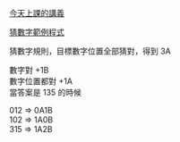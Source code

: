 
[今天上課的講義](https://drive.google.com/file/d/1lF5SWrD5Wl5OFyBFkMy-1S3Y8rOdGmNP/view)

[猜數字範例程式](https://repl.it/@shes50103/game)

猜數字規則，目標數字位置全部猜對，得到 3A <br>

數字對 +1B <br>
數字位置都對 +1A <br>
當答案是 135 的時候 <br>


012 => 0A1B <br>
102 => 1A0B <br>
315 => 1A2B <br>



